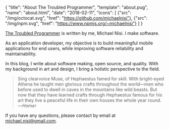 {
  "title": "About The Troubled Programmer",
  "template": "about.pug",
  "name": "about.html",
  "date": "2018-02-11",
  "icons": [
    {"src": "/img/octocat.svg", "href": "https://github.com/michaelnisi"},
    {"src": "/img/npm.svg", "href": "https://www.npmjs.org/~michaelnisi"}
  ]
}

[The Troubled Programmer](/) is written by me, Michael Nisi. I make software.

As an application developer, my objective is to build meaningful mobile applications for end users, while improving software reliability and maintainability.

In this blog, I write about software making, open source, and quality. With my background in art and design, I bring a holistic perspective to the field.

> Sing clearvoice Muse, of Hephaestus famed for skill. With bright-eyed Athena he taught men glorious crafts throughout the world—men who before used to dwell in caves in the mountains like wild beasts. But now that they have learned crafts through Hephaestus famous for his art they live a peaceful life in their own houses the whole year round.
>—*Homer*

If you have any questions, please contact by email at <michael.nisi@gmail.com>.
